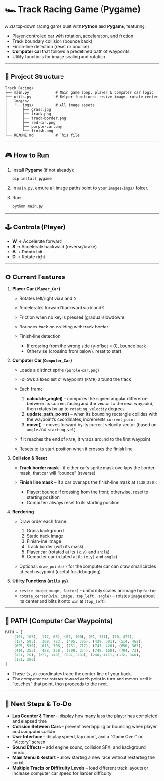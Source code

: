 # 🏎️ Track Racing Game (Pygame)

A 2D top‐down racing game built with **Python** and **Pygame**, featuring:

* Player‐controlled car with rotation, acceleration, and friction
* Track boundary collision (bounce back)
* Finish‐line detection (reset or bounce)
* **Computer car** that follows a predefined path of waypoints
* Utility functions for image scaling and rotation

---

## 🔄 Project Structure

```
Track_Racing/
├── main.py            # Main game loop, player & computer car logic
├── utils.py           # Helper functions: resize_image, rotate_center
├── Images/
│   └── imgs/          # All image assets
│       ├── grass.jpg
│       ├── track.png
│       ├── track-border.png
│       ├── red-car.png
│       ├── purple-car.png
│       └── finish.png
└── README.md          # This file
```

---

## 🎮 How to Run

1. Install **Pygame** (if not already):

   ```bash
   pip install pygame
   ```
2. In `main.py`, ensure all image paths point to your `Images/imgs/` folder.
3. Run:

   ```bash
   python main.py
   ```

---

## 🕹️ Controls (Player)

* **W** → Accelerate forward
* **S** → Accelerate backward (reverse/brake)
* **A** → Rotate left
* **D** → Rotate right

---

## ⚙️ Current Features

1. **Player Car (`Player_Car`)**

   * Rotates left/right via `A` and `D`
   * Accelerates forward/backward via `W` and `S`
   * Friction when no key is pressed (gradual slowdown)
   * Bounces back on colliding with track border
   * Finish‐line detection:

     * If crossing from the wrong side (y‐offset = 0), bounce back
     * Otherwise (crossing from below), reset to start

2. **Computer Car (`Computer_Car`)**

   * Loads a distinct sprite (`purple‐car.png`)
   * Follows a fixed list of waypoints (`PATH`) around the track
   * Each frame:

     1. **calculate\_angle()** – computes the signed angular difference between its current facing and the vector to the next waypoint, then rotates by up to `rotating_velocity` degrees
     2. **update\_path\_point()** – when its bounding rectangle collides with the waypoint’s coordinates, increments `current_point`
     3. **move()** – moves forward by its current velocity vector (based on `angle` and `starting_vel`)
   * If it reaches the end of `PATH`, it wraps around to the first waypoint
   * Resets to its start position when it crosses the finish line

3. **Collision & Reset**

   * **Track border mask** – if either car’s sprite mask overlaps the border‐mask, that car will “bounce” (reverse)
   * **Finish line mask** – if a car overlaps the finish‐line mask at `(130,250)`:

     * Player: bounce if crossing from the front; otherwise, reset to starting position
     * Computer: always reset to its starting position

4. **Rendering**

   * Draw order each frame:

     1. Grass background
     2. Static track image
     3. Finish‐line image
     4. Track border (with its mask)
     5. Player car (rotated at its `(x,y)` and `angle`)
     6. Computer car (rotated at its `(x,y)` and `angle`)
   * Optional: `draw_points()` for the computer car can draw small circles at each waypoint (useful for debugging).

5. **Utility Functions (`utils.py`)**

   * `resize_image(image, factor)` – uniformly scales an image by `factor`
   * `rotate_center(win, image, top_left, angle)` – rotates `image` about its center and blits it onto `win` at `(top_left)`

---


## 🔄 PATH (Computer Car Waypoints)

```python
PATH = [
    (161, 105), (117, 68), (67, 100), (61, 351), (70, 477),
    (177, 595), (309, 723), (405, 706), (429, 501), (514, 462),
    (605, 536), (613, 708), (731, 717), (747, 426), (650, 365),
    (414, 353), (428, 258), (709, 254), (748, 160), (704, 73),
    (331, 75), (277, 143), (281, 330), (240, 411), (172, 360),
    (171, 280)
]
```

* These `(x,y)` coordinates trace the center‐line of your track.
* The computer car rotates toward each point in turn and moves until it “touches” that point, then proceeds to the next.

---

## 📌 Next Steps & To-Do

* **Lap Counter & Timer** – display how many laps the player has completed and elapsed time
* **Collision Between Cars** – prevent overlapping or bouncing when player and computer collide
* **User Interface** – display speed, lap count, and a “Game Over” or “Victory” screen
* **Sound Effects** – add engine sound, collision SFX, and background music
* **Main Menu & Restart** – allow starting a new race without restarting the script
* **Multiple Tracks or Difficulty Levels** – load different track layouts or increase computer car speed for harder difficulty

